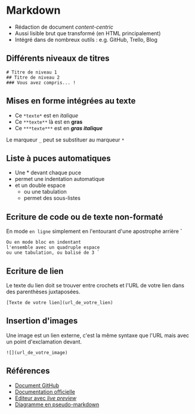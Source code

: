 # Markdown


* Rédaction de document *content-centric*
* Aussi lisible brut que transformé (en HTML principalement)
* Intégré dans de nombreux outils : e.g. GitHub, Trello, Blog


## Différents niveaux de titres

    # Titre de niveau 1
    ## Titre de niveau 2
    ### Vous avez compris... !


## Mises en forme intégrées au texte

* Ce `*texte*` est en *italique*
* Ce `**texte**` là est en **gras**
* Ce `***texte***` est en ***gras italique***

Le marqueur `_` peut se substituer au marqueur `*`


## Liste à puces automatiques

* Une * devant chaque puce
* permet une indentation automatique
* et un double espace
  * ou une tabulation
  * permet des sous-listes


## Ecriture de code ou de texte non-formaté

En mode `en ligne` simplement en l'entourant d'une apostrophe arrière **`**

    Ou en mode bloc en indentant
    l'ensemble avec un quadruple espace
    ou une tabulation, ou balisé de 3 `


## Ecriture de lien

Le texte du lien doit se trouver entre crochets et l'URL de votre lien dans des parenthèses juxtaposées.

```
[Texte de votre lien](url_de_votre_lien)
```


## Insertion d'images

Une image est un lien externe, c'est la même syntaxe que l'URL mais avec un point d'exclamation devant.

```
![](url_de_votre_image)
```


## Références

* [Document GitHub](https://help.github.com/articles/markdown-basics/)
* [Documentation officielle](https://commonmark.org/help/)
* [Editeur avec *live preview*](https://dillinger.io)
* [Diagramme en pseudo-markdown](https://mermaid-js.github.io/mermaid/#/)
